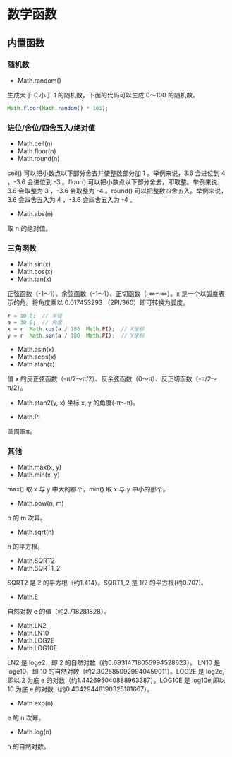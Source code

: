 # 数学函数

<!-- toc -->


## 内置函数

### 随机数

- Math.random()

生成大于 0 小于 1 的随机数。下面的代码可以生成 0～100 的随机数。

```js
Math.floor(Math.random() * 101);
```

### 进位/舍位/四舍五入/绝对值

- Math.ceil(n)
- Math.floor(n)
- Math.round(n)

ceil() 可以把小数点以下部分舍去并使整数部分加 1 。举例来说，3.6 会进位到 4 ，-3.6 会进位到 -3 。floor() 可以把小数点以下部分舍去，即取整。举例来说，3.6 会取整为 3 ，-3.6 会取整为 -4 。round() 可以把整数四舍五入。举例来说，3.6 会四舍五入为 4 ，-3.6 会四舍五入为 -4 。

- Math.abs(n)

取 n 的绝对值。

### 三角函数

- Math.sin(x)
- Math.cos(x)
- Math.tan(x)

正弦函数（-1～1）、余弦函数（-1～1）、正切函数（-∞～∞）。x 是一个以弧度表示的角。将角度乘以 0.017453293 （2PI/360）即可转换为弧度。

```js
r = 10.0;  // 半径
a = 30.0;  // 角度
x = r  Math.cos(a / 180  Math.PI);  // X坐标
y = r  Math.sin(a / 180  Math.PI);  // Y坐标
```

- Math.asin(x)
- Math.acos(x)
- Math.atan(x)

值 x 的反正弦函数（-π/2～π/2）、反余弦函数（0～π）、反正切函数（-π/2～π/2）。

- Math.atan2(y, x)
坐标 x, y 的角度(-π～π)。

- Math.PI

圆周率π。


### 其他

- Math.max(x, y)
- Math.min(x, y)

max() 取 x 与 y 中大的那个，min() 取 x 与 y 中小的那个。

- Math.pow(n, m)

n 的 m 次幂。

- Math.sqrt(n)

n 的平方根。

- Math.SQRT2
- Math.SQRT1_2

SQRT2 是 2 的平方根（约1.414）。SQRT1_2 是 1/2 的平方根(约0.707)。

- Math.E

自然对数 e 的值（约2.718281828）。

- Math.LN2
- Math.LN10
- Math.LOG2E
- Math.LOG10E

LN2 是 loge2，即 2 的自然对数（约0.69314718055994528623）。 LN10 是 loge10，即 10 的自然对数（约2.3025850929940459011）。LOG2E 是 log2e,即以 2 为底 e 的对数（约1.442695040888963387）。LOG10E 是 log10e,即以 10 为底 e 的对数（约0.43429448190325181667）。

- Math.exp(n)

e 的 n 次幂。

- Math.log(n)

n 的自然对数。